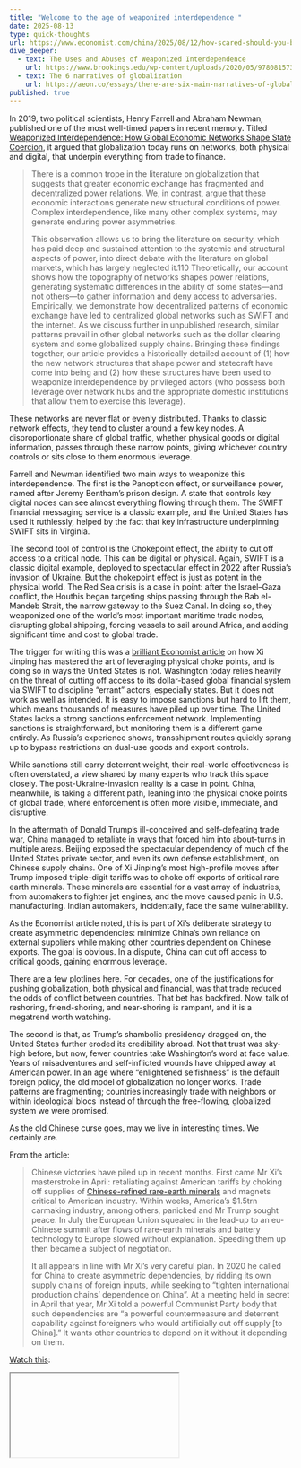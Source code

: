 ```yaml
---
title: "Welcome to the age of weaponized interdependence "
date: 2025-08-13
type: quick-thoughts
url: https://www.economist.com/china/2025/08/12/how-scared-should-you-be-of-the-china-squeeze
dive_deeper:
  - text: The Uses and Abuses of Weaponized Interdependence
    url: https://www.brookings.edu/wp-content/uploads/2020/05/9780815738374_ch1.pdf
  - text: The 6 narratives of globalization
    url: https://aeon.co/essays/there-are-six-main-narratives-of-globalisation-all-flawed
published: true
---
```

In 2019, two political scientists, Henry Farrell and Abraham Newman, published one of the most well-timed papers in recent memory. Titled [Weaponized Interdependence: How Global Economic Networks Shape State Coercion](https://direct.mit.edu/isec/article/44/1/42/12237/Weaponized-Interdependence-How-Global-Economic), it argued that globalization today runs on networks, both physical and digital, that underpin everything from trade to finance.

> There is a common trope in the literature on globalization that suggests that greater economic exchange has fragmented and decentralized power relations. We, in contrast, argue that these economic interactions generate new structural conditions of power. Complex interdependence, like many other complex systems, may generate enduring power asymmetries.
> 
> This observation allows us to bring the literature on security, which has paid deep and sustained attention to the systemic and structural aspects of power, into direct debate with the literature on global markets, which has largely neglected it.110 Theoretically, our account shows how the topography of networks shapes power relations, generating systematic differences in the ability of some states—and not others—to gather information and deny access to adversaries. Empirically, we demonstrate how decentralized patterns of economic exchange have led to centralized global networks such as SWIFT and the internet. As we discuss further in unpublished research, similar patterns prevail in other global networks such as the dollar clearing system and some globalized supply chains. Bringing these findings together, our article provides a historically detailed account of (1) how the new network structures that shape power and statecraft have come into being and (2) how these structures have been used to weaponize interdependence by privileged actors (who possess both leverage over network hubs and the appropriate domestic institutions that allow them to exercise this leverage).

These networks are never flat or evenly distributed. Thanks to classic network effects, they tend to cluster around a few key nodes. A disproportionate share of global traffic, whether physical goods or digital information, passes through these narrow points, giving whichever country controls or sits close to them enormous leverage.

Farrell and Newman identified two main ways to weaponize this interdependence. The first is the Panopticon effect, or surveillance power, named after Jeremy Bentham’s prison design. A state that controls key digital nodes can see almost everything flowing through them. The SWIFT financial messaging service is a classic example, and the United States has used it ruthlessly, helped by the fact that key infrastructure underpinning SWIFT sits in Virginia.

The second tool of control is the Chokepoint effect, the ability to cut off access to a critical node. This can be digital or physical. Again, SWIFT is a classic digital example, deployed to spectacular effect in 2022 after Russia’s invasion of Ukraine. But the chokepoint effect is just as potent in the physical world. The Red Sea crisis is a case in point: after the Israel–Gaza conflict, the Houthis began targeting ships passing through the Bab el-Mandeb Strait, the narrow gateway to the Suez Canal. In doing so, they weaponized one of the world’s most important maritime trade nodes, disrupting global shipping, forcing vessels to sail around Africa, and adding significant time and cost to global trade.

The trigger for writing this was a [brilliant Economist article](https://www.economist.com/china/2025/08/12/how-scared-should-you-be-of-the-china-squeeze) on how Xi Jinping has mastered the art of leveraging physical choke points, and is doing so in ways the United States is not. Washington today relies heavily on the threat of cutting off access to its dollar-based global financial system via SWIFT to discipline “errant” actors, especially states. But it does not work as well as intended. It is easy to impose sanctions but hard to lift them, which means thousands of measures have piled up over time. The United States lacks a strong sanctions enforcement network. Implementing sanctions is straightforward, but monitoring them is a different game entirely. As Russia’s experience shows, transshipment routes quickly sprang up to bypass restrictions on dual-use goods and export controls.

While sanctions still carry deterrent weight, their real-world effectiveness is often overstated, a view shared by many experts who track this space closely. The post-Ukraine-invasion reality is a case in point. China, meanwhile, is taking a different path, leaning into the physical choke points of global trade, where enforcement is often more visible, immediate, and disruptive.

In the aftermath of Donald Trump’s ill-conceived and self-defeating trade war, China managed to retaliate in ways that forced him into about-turns in multiple areas. Beijing exposed the spectacular dependency of much of the United States private sector, and even its own defense establishment, on Chinese supply chains. One of Xi Jinping’s most high-profile moves after Trump imposed triple-digit tariffs was to choke off exports of critical rare earth minerals. These minerals are essential for a vast array of industries, from automakers to fighter jet engines, and the move caused panic in U.S. manufacturing. Indian automakers, incidentally, face the same vulnerability.

As the Economist article noted, this is part of Xi’s deliberate strategy to create asymmetric dependencies: minimize China’s own reliance on external suppliers while making other countries dependent on Chinese exports. The goal is obvious. In a dispute, China can cut off access to critical goods, gaining enormous leverage.

There are a few plotlines here. For decades, one of the justifications for pushing globalization, both physical and financial, was that trade reduced the odds of conflict between countries. That bet has backfired. Now, talk of reshoring, friend-shoring, and near-shoring is rampant, and it is a megatrend worth watching.

The second is that, as Trump’s shambolic presidency dragged on, the United States further eroded its credibility abroad. Not that trust was sky-high before, but now, fewer countries take Washington’s word at face value. Years of misadventures and self-inflicted wounds have chipped away at American power. In an age where “enlightened selfishness” is the default foreign policy, the old model of globalization no longer works. Trade patterns are fragmenting; countries increasingly trade with neighbors or within ideological blocs instead of through the free-flowing, globalized system we were promised.

As the old Chinese curse goes, may we live in interesting times. We certainly are.

From the article:

> Chinese victories have piled up in recent months. First came Mr Xi’s masterstroke in April: retaliating against American tariffs by choking off supplies of [Chinese-refined rare-earth minerals](https://archive.ph/o/qubuh/https://www.economist.com/finance-and-economics/2025/04/10/china-has-a-weapon-that-could-hurt-america-rare-earth-exports) and magnets critical to American industry. Within weeks, America’s $1.5trn carmaking industry, among others, panicked and Mr Trump sought peace. In July the European Union squealed in the lead-up to an eu-Chinese summit after flows of rare-earth minerals and battery technology to Europe slowed without explanation. Speeding them up then became a subject of negotiation.
> 
> It all appears in line with Mr Xi’s very careful plan. In 2020 he called for China to create asymmetric dependencies, by ridding its own supply chains of foreign inputs, while seeking to “tighten international production chains’ dependence on China”. At a meeting held in secret in April that year, Mr Xi told a powerful Communist Party body that such dependencies are “a powerful countermeasure and deterrent capability against foreigners who would artificially cut off supply \[to China\].” It wants other countries to depend on it without it depending on them.

[Watch this](https://youtu.be/6mOzr6s12qI?si=r6VGFuxKwdPGsF0B):

<div style="position:relative;width:100%;aspect-ratio:16/9;">

<iframe

src="[https://www.youtube-nocookie.com/embed/6mOzr6s12qI?rel=0&modestbranding=1&playsinline=1](https://www.youtube-nocookie.com/embed/6mOzr6s12qI?rel=0&modestbranding=1&playsinline=1)"

title="YouTube video"

allow="accelerometer; autoplay; clipboard-write; encrypted-media; gyroscope; picture-in-picture; web-share"

allowfullscreen

style="position:absolute;inset:0;border:0;width:100%;height:100%;"

\></iframe>

</div>